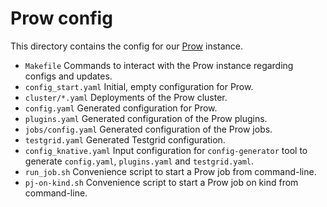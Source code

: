 # Prow config

This directory contains the config for our
[Prow](https://github.com/kubernetes/test-infra/tree/master/prow) instance.

- `Makefile` Commands to interact with the Prow instance regarding configs and
  updates.
- `config_start.yaml` Initial, empty configuration for Prow.
- `cluster/*.yaml` Deployments of the Prow cluster.
- `config.yaml` Generated configuration for Prow.
- `plugins.yaml` Generated configuration of the Prow plugins.
- `jobs/config.yaml` Generated configuration of the Prow jobs.
- `testgrid.yaml` Generated Testgrid configuration.
- `config_knative.yaml` Input configuration for `config-generator` tool to generate
  `config.yaml`, `plugins.yaml` and `testgrid.yaml`.
- `run_job.sh` Convenience script to start a Prow job from command-line.
- `pj-on-kind.sh` Convenience script to start a Prow job on kind from command-line.
